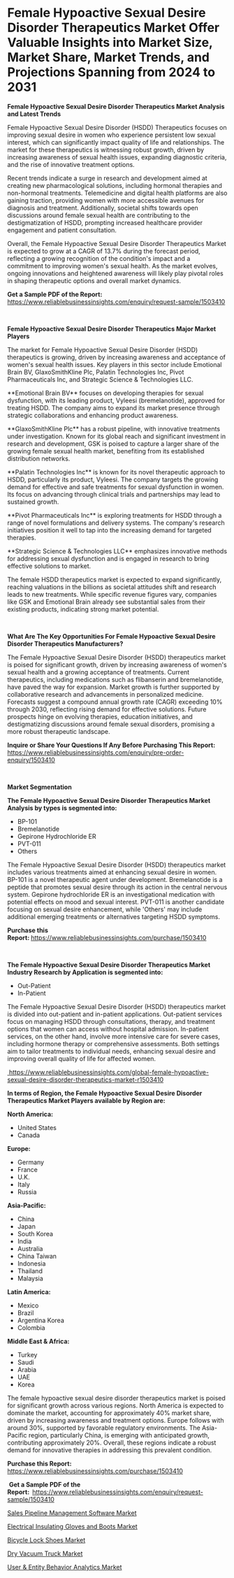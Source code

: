 <p><h1>Female Hypoactive Sexual Desire Disorder Therapeutics Market Offer Valuable Insights into Market Size, Market Share, Market Trends, and Projections Spanning from 2024 to 2031</h1></p><p><strong>Female Hypoactive Sexual Desire Disorder Therapeutics Market Analysis and Latest Trends</strong></p>
<p><p>Female Hypoactive Sexual Desire Disorder (HSDD) Therapeutics focuses on improving sexual desire in women who experience persistent low sexual interest, which can significantly impact quality of life and relationships. The market for these therapeutics is witnessing robust growth, driven by increasing awareness of sexual health issues, expanding diagnostic criteria, and the rise of innovative treatment options. </p><p>Recent trends indicate a surge in research and development aimed at creating new pharmacological solutions, including hormonal therapies and non-hormonal treatments. Telemedicine and digital health platforms are also gaining traction, providing women with more accessible avenues for diagnosis and treatment. Additionally, societal shifts towards open discussions around female sexual health are contributing to the destigmatization of HSDD, prompting increased healthcare provider engagement and patient consultation.</p><p>Overall, the Female Hypoactive Sexual Desire Disorder Therapeutics Market is expected to grow at a CAGR of 13.7% during the forecast period, reflecting a growing recognition of the condition's impact and a commitment to improving women's sexual health. As the market evolves, ongoing innovations and heightened awareness will likely play pivotal roles in shaping therapeutic options and overall market dynamics.</p></p>
<p><strong>Get a Sample PDF of the Report:&nbsp;</strong> <a href="https://www.reliablebusinessinsights.com/enquiry/request-sample/1503410?utm_campaign=1405&utm_medium=2&utm_source=Github&utm_content=ia&utm_term=27092024&utm_id=female-hypoactive-sexual-desire-disorder-therapeutics">https://www.reliablebusinessinsights.com/enquiry/request-sample/1503410</a></p>
<p>&nbsp;</p>
<p><strong>Female Hypoactive Sexual Desire Disorder Therapeutics Major Market Players</strong></p>
<p><p>The market for Female Hypoactive Sexual Desire Disorder (HSDD) therapeutics is growing, driven by increasing awareness and acceptance of women's sexual health issues. Key players in this sector include Emotional Brain BV, GlaxoSmithKline Plc, Palatin Technologies Inc, Pivot Pharmaceuticals Inc, and Strategic Science & Technologies LLC.</p><p>**Emotional Brain BV** focuses on developing therapies for sexual dysfunction, with its leading product, Vyleesi (bremelanotide), approved for treating HSDD. The company aims to expand its market presence through strategic collaborations and enhancing product awareness. </p><p>**GlaxoSmithKline Plc** has a robust pipeline, with innovative treatments under investigation. Known for its global reach and significant investment in research and development, GSK is poised to capture a larger share of the growing female sexual health market, benefiting from its established distribution networks.</p><p>**Palatin Technologies Inc** is known for its novel therapeutic approach to HSDD, particularly its product, Vyleesi. The company targets the growing demand for effective and safe treatments for sexual dysfunction in women. Its focus on advancing through clinical trials and partnerships may lead to sustained growth.</p><p>**Pivot Pharmaceuticals Inc** is exploring treatments for HSDD through a range of novel formulations and delivery systems. The company's research initiatives position it well to tap into the increasing demand for targeted therapies.</p><p>**Strategic Science & Technologies LLC** emphasizes innovative methods for addressing sexual dysfunction and is engaged in research to bring effective solutions to market. </p><p>The female HSDD therapeutics market is expected to expand significantly, reaching valuations in the billions as societal attitudes shift and research leads to new treatments. While specific revenue figures vary, companies like GSK and Emotional Brain already see substantial sales from their existing products, indicating strong market potential.</p></p>
<p>&nbsp;</p>
<p><strong>What Are The Key Opportunities For Female Hypoactive Sexual Desire Disorder Therapeutics Manufacturers?</strong></p>
<p><p>The Female Hypoactive Sexual Desire Disorder (HSDD) therapeutics market is poised for significant growth, driven by increasing awareness of women's sexual health and a growing acceptance of treatments. Current therapeutics, including medications such as flibanserin and bremelanotide, have paved the way for expansion. Market growth is further supported by collaborative research and advancements in personalized medicine. Forecasts suggest a compound annual growth rate (CAGR) exceeding 10% through 2030, reflecting rising demand for effective solutions. Future prospects hinge on evolving therapies, education initiatives, and destigmatizing discussions around female sexual disorders, promising a more robust therapeutic landscape.</p></p>
<p><strong>Inquire or Share Your Questions If Any Before Purchasing This Report:</strong> <a href="https://www.reliablebusinessinsights.com/enquiry/pre-order-enquiry/1503410?utm_campaign=1405&utm_medium=2&utm_source=Github&utm_content=ia&utm_term=27092024&utm_id=female-hypoactive-sexual-desire-disorder-therapeutics">https://www.reliablebusinessinsights.com/enquiry/pre-order-enquiry/1503410</a></p>
<p>&nbsp;</p>
<p><strong>Market Segmentation</strong></p>
<p><strong>The Female Hypoactive Sexual Desire Disorder Therapeutics Market Analysis by types is segmented into:</strong></p>
<p><ul><li>BP-101</li><li>Bremelanotide</li><li>Gepirone Hydrochloride ER</li><li>PVT-011</li><li>Others</li></ul></p>
<p><p>The Female Hypoactive Sexual Desire Disorder (HSDD) therapeutics market includes various treatments aimed at enhancing sexual desire in women. BP-101 is a novel therapeutic agent under development. Bremelanotide is a peptide that promotes sexual desire through its action in the central nervous system. Gepirone hydrochloride ER is an investigational medication with potential effects on mood and sexual interest. PVT-011 is another candidate focusing on sexual desire enhancement, while 'Others' may include additional emerging treatments or alternatives targeting HSDD symptoms.</p></p>
<p><strong>Purchase this Report:&nbsp;</strong><a href="https://www.reliablebusinessinsights.com/purchase/1503410?utm_campaign=1405&utm_medium=2&utm_source=Github&utm_content=ia&utm_term=27092024&utm_id=female-hypoactive-sexual-desire-disorder-therapeutics">https://www.reliablebusinessinsights.com/purchase/1503410</a></p>
<p>&nbsp;</p>
<p><strong>The Female Hypoactive Sexual Desire Disorder Therapeutics Market Industry Research by Application is segmented into:</strong></p>
<p><ul><li>Out-Patient</li><li>In-Patient</li></ul></p>
<p><p>The Female Hypoactive Sexual Desire Disorder (HSDD) therapeutics market is divided into out-patient and in-patient applications. Out-patient services focus on managing HSDD through consultations, therapy, and treatment options that women can access without hospital admission. In-patient services, on the other hand, involve more intensive care for severe cases, including hormone therapy or comprehensive assessments. Both settings aim to tailor treatments to individual needs, enhancing sexual desire and improving overall quality of life for affected women.</p></p>
<p><a href="https://www.reliablebusinessinsights.com/global-female-hypoactive-sexual-desire-disorder-therapeutics-market-r1503410?utm_campaign=1405&utm_medium=2&utm_source=Github&utm_content=ia&utm_term=27092024&utm_id=female-hypoactive-sexual-desire-disorder-therapeutics">&nbsp;https://www.reliablebusinessinsights.com/global-female-hypoactive-sexual-desire-disorder-therapeutics-market-r1503410</a></p>
<p><strong>In terms of Region, the Female Hypoactive Sexual Desire Disorder Therapeutics Market Players available by Region are:</strong></p>
<p>
    <p> <strong> North America: </strong>
        <ul>
            <li>United States</li>
            <li>Canada</li>
        </ul>
        </p> 
    <p> <strong> Europe: </strong>
        <ul>
            <li>Germany</li>
            <li>France</li>
            <li>U.K.</li>
            <li>Italy</li>
            <li>Russia</li>
        </ul>
        </p> 
    <p> <strong> Asia-Pacific: </strong>
        <ul>
            <li>China</li>
            <li>Japan</li>
            <li>South Korea</li>
            <li>India</li>
            <li>Australia</li>
            <li>China Taiwan</li>
            <li>Indonesia</li>
            <li>Thailand</li>
            <li>Malaysia</li>
        </ul>
        </p> 
    <p> <strong> Latin America: </strong>
        <ul>
            <li>Mexico</li>
            <li>Brazil</li>
            <li>Argentina Korea</li>
            <li>Colombia</li>
        </ul>
        </p> 
    <p> <strong> Middle East & Africa: </strong>
        <ul>
            <li>Turkey</li>
            <li>Saudi</li>
            <li>Arabia</li>
            <li>UAE</li>
            <li>Korea</li>
        </ul>
    </p>
    </p>
<p><p>The female hypoactive sexual desire disorder therapeutics market is poised for significant growth across various regions. North America is expected to dominate the market, accounting for approximately 40% market share, driven by increasing awareness and treatment options. Europe follows with around 30%, supported by favorable regulatory environments. The Asia-Pacific region, particularly China, is emerging with anticipated growth, contributing approximately 20%. Overall, these regions indicate a robust demand for innovative therapies in addressing this prevalent condition.</p></p>
<p><strong>Purchase this Report: </strong><a href="https://www.reliablebusinessinsights.com/purchase/1503410?utm_campaign=1405&utm_medium=2&utm_source=Github&utm_content=ia&utm_term=27092024&utm_id=female-hypoactive-sexual-desire-disorder-therapeutics">https://www.reliablebusinessinsights.com/purchase/1503410</a></p>
<p>&nbsp;<strong>Get a Sample PDF of the Report:&nbsp;&nbsp;</strong><a href="https://www.reliablebusinessinsights.com/enquiry/request-sample/1503410?utm_campaign=1405&utm_medium=2&utm_source=Github&utm_content=ia&utm_term=27092024&utm_id=female-hypoactive-sexual-desire-disorder-therapeutics">https://www.reliablebusinessinsights.com/enquiry/request-sample/1503410</a></p>
<p><strong></strong></p>
<p><p><a href="https://www.linkedin.com/pulse/global-sales-pipeline-management-software-market-trends-5dl8e?trackingId=zOeuN%2FdqRp%2B%2F%2BU6YwvpZ6A%3D%3D&utm_campaign=1405&utm_medium=2&utm_source=Github&utm_content=ia&utm_term=27092024&utm_id=female-hypoactive-sexual-desire-disorder-therapeutics">Sales Pipeline Management Software Market</a></p><p><a href="https://issuu.com/reportprime-2/docs/electrical-insulating-gloves-and-bo_b9bcf034f12968?utm_campaign=1405&utm_medium=2&utm_source=Github&utm_content=ia&utm_term=27092024&utm_id=female-hypoactive-sexual-desire-disorder-therapeutics">Electrical Insulating Gloves and Boots Market</a></p><p><a href="https://issuu.com/reportprime-2/docs/bicycle-lock-shoes-market-size-2030_68ebb184685b52?utm_campaign=1405&utm_medium=2&utm_source=Github&utm_content=ia&utm_term=27092024&utm_id=female-hypoactive-sexual-desire-disorder-therapeutics">Bicycle Lock Shoes Market</a></p><p><a href="https://www.linkedin.com/pulse/global-dry-vacuum-truck-market-trends-forecasts-strategic-4fihe?utm_campaign=1405&utm_medium=2&utm_source=Github&utm_content=ia&utm_term=27092024&utm_id=female-hypoactive-sexual-desire-disorder-therapeutics">Dry Vacuum Truck Market</a></p><p><a href="https://www.linkedin.com/pulse/user-entity-behavior-analytics-market-size-growth-industry-gkvke?trackingId=fIzgHgTfRVyJJUF78yY%2FOw%3D%3D&utm_campaign=1405&utm_medium=2&utm_source=Github&utm_content=ia&utm_term=27092024&utm_id=female-hypoactive-sexual-desire-disorder-therapeutics">User & Entity Behavior Analytics Market</a></p></p>